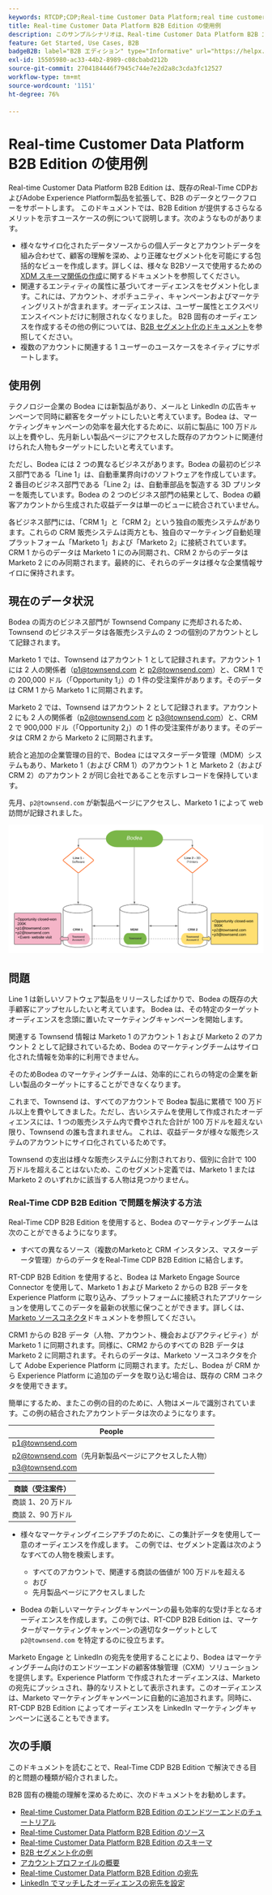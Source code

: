 ```yaml
---
keywords: RTCDP;CDP;Real-time Customer Data Platform;real time customer data platform;real time cdp;cdp;rtcdp
title: Real-time Customer Data Platform B2B Edition の使用例
description: このサンプルシナリオは、Real-time Customer Data Platform B2B エディションの実装の設定例を示しています。
feature: Get Started, Use Cases, B2B
badgeB2B: label="B2B エディション" type="Informative" url="https://helpx.adobe.com/legal/product-descriptions/real-time-customer-data-platform-b2b-edition-prime-and-ultimate-packages.html newtab=true"
exl-id: 15505980-ac33-44b2-8989-c08cbabd212b
source-git-commit: 2704184446f7945c744e7e2d2a8c3cda3fc12527
workflow-type: tm+mt
source-wordcount: '1151'
ht-degree: 76%

---
```


# Real-time Customer Data Platform B2B Edition の使用例

Real-time Customer Data Platform B2B Edition は、既存のReal-Time CDPおよびAdobe Experience Platform製品を拡張して、B2B のデータとワークフローをサポートします。 このドキュメントでは、B2B Edition が提供するさらなるメリットを示すユースケースの例について説明します。次のようなものがあります。

- 様々なサイロ化されたデータソースからの個人データとアカウントデータを組み合わせて、顧客の理解を深め、より正確なセグメント化を可能にする包括的なビューを作成します。詳しくは、様々な B2Bソースで使用するための [XDM スキーマ関係の作成](./schemas/b2b.md)に関するドキュメントを参照してください。
- 関連するエンティティの属性に基づいてオーディエンスをセグメント化します。これには、アカウント、オポチュニティ、キャンペーンおよびマーケティングリストが含まれます。オーディエンスは、ユーザー属性とエクスペリエンスイベントだけに制限されなくなりました。 B2B 固有のオーディエンスを作成するその他の例については、[B2B セグメント化のドキュメント](./segmentation/b2b.md)を参照してください。
- 複数のアカウントに関連する 1 ユーザーのユースケースをネイティブにサポートします。

## 使用例

テクノロジー企業の Bodea には新製品があり、メールと LinkedIn の広告キャンペーンで同時に顧客をターゲットにしたいと考えています。Bodea は、マーケティングキャンペーンの効率を最大化するために、以前に製品に 100 万ドル以上を費やし、先月新しい製品ページにアクセスした既存のアカウントに関連付けられた人物もターゲットにしたいと考えています。

ただし、Bodea には 2 つの異なるビジネスがあります。Bodea の最初のビジネス部門である「Line 1」は、自動車業界向けのソフトウェアを作成しています。2 番目のビジネス部門である「Line 2」は、自動車部品を製造する 3D プリンターを販売しています。Bodea の 2 つのビジネス部門の結果として、Bodea の顧客アカウントから生成された収益データは単一のビューに統合されていません。

各ビジネス部門には、「CRM 1」と「CRM 2」という独自の販売システムがあります。これらの CRM 販売システムは両方とも、独自のマーケティング自動処理プラットフォーム「Marketo 1」および「Marketo 2」に接続されています。CRM 1 からのデータは Marketo 1 にのみ同期され、CRM 2 からのデータは Marketo 2 にのみ同期されます。最終的に、それらのデータは様々な企業情報サイロに保持されます。

## 現在のデータ状況

Bodea の両方のビジネス部門が Townsend Company に売却されるため、Townsend のビジネスデータは各販売システムの 2 つの個別のアカウントとして記録されます。

Marketo 1 では、Townsend はアカウント 1 として記録されます。アカウント 1 には 2 人の関係者（p1@townsend.com と p2@townsend.com）と、CRM 1 での 200,000 ドル（「Opportunity 1」）の 1 件の受注案件があります。そのデータは CRM 1 から Marketo 1 に同期されます。

Marketo 2 では、Townsend はアカウント 2 として記録されます。アカウント 2 にも 2 人の関係者（p2@townsend.com と p3@townsend.com）と、CRM 2 で 900,000 ドル（「Opportunity 2」）の 1 件の受注案件があります。そのデータは CRM 2 から Marketo 2 に同期されます。

統合と追加の企業管理の目的で、Bodea にはマスターデータ管理（MDM）システムもあり、Marketo 1（および CRM 1）のアカウント 1 と Marketo 2（および CRM 2）のアカウント 2 が同じ会社であることを示すレコードを保持しています。

先月、`p2@townsend.com` が新製品ページにアクセスし、Marketo 1 によって web 訪問が記録されました。

![アカウント情報図](./assets/account-info.png)

## 問題

Line 1 は新しいソフトウェア製品をリリースしたばかりで、Bodea の既存の大手顧客にアップセルしたいと考えています。 Bodea は、その特定のターゲットオーディエンスを念頭に置いたマーケティングキャンペーンを開始します。

関連する Townsend 情報は Marketo 1 のアカウント 1 および Marketo 2 のアカウント 2 として記録されているため、Bodea のマーケティングチームはサイロ化された情報を効率的に利用できません。

そのためBodea のマーケティングチームは、効率的にこれらの特定の企業を新しい製品のターゲットにすることができなくなります。

これまで、Townsend は、すべてのアカウントで Bodea 製品に累積で 100 万ドル以上を費やしてきました。ただし、古いシステムを使用して作成されたオーディエンスには、1 つの販売システム内で費やされた合計が 100 万ドルを超えない限り、Townsend の誰も含まれません。 これは、収益データが様々な販売システムのアカウントにサイロ化されているためです。

Townsend の支出は様々な販売システムに分割されており、個別に合計で 100 万ドルを超えることはないため、このセグメント定義では、Marketo 1 またはMarketo 2 のいずれかに該当する人物は見つかりません。

### Real-Time CDP B2B Edition で問題を解決する方法

Real-Time CDP B2B Edition を使用すると、Bodea のマーケティングチームは次のことができるようになります。

- すべての異なるソース（複数のMarketoと CRM インスタンス、マスターデータ管理）からのデータをReal-Time CDP B2B Edition に結合します。

RT-CDP B2B Edition を使用すると、Bodea は Marketo Engage Source Connector を使用して、Marketo 1 および Marketo 2 からの B2B データを Experience Platform に取り込み、プラットフォームに接続されたアプリケーションを使用してこのデータを最新の状態に保つことができます。詳しくは、[Marketo ソースコネクタ](../sources/connectors/adobe-applications/marketo/marketo.md)ドキュメントを参照してください。

CRM1 からの B2B データ（人物、アカウント、機会およびアクティビティ）が Marketo 1 に同期されます。同様に、CRM2 からのすべての B2B データは Marketo 2 に同期されます。それらのデータは、Marketo ソースコネクタを介して Adobe Experience Platform に同期されます。ただし、Bodea が CRM から Experience Platform に追加のデータを取り込む場合は、既存の CRM コネクタを使用できます。

簡単にするため、またこの例の目的のために、人物はメールで識別されています。この例の結合されたアカウントデータは次のようになります。

| People |
|---|
| p1@townsend.com |
| p2@townsend.com（先月新製品ページにアクセスした人物） |
| p3@townsend.com |

| 商談（受注案件） |
|---|
| 商談 1、20 万ドル |
| 商談 2、90 万ドル |

- 様々なマーケティングイニシアチブのために、この集計データを使用して一意のオーディエンスを作成します。 この例では、セグメント定義は次のようなすべての人物を検索します。

   - すべてのアカウントで、関連する商談の価値が 100 万ドルを超える
   - おび
   - 先月製品ページにアクセスしました

- Bodea の新しいマーケティングキャンペーンの最も効率的な受け手となるオーディエンスを作成します。この例では、RT-CDP B2B Edition は、マーケターがマーケティングキャンペーンの適切なターゲットとして `p2@townsend.com` を特定するのに役立ちます。

Marketo Engage と LinkedIn の宛先を使用することにより、Bodea はマーケティングチーム向けのエンドツーエンドの顧客体験管理（CXM）ソリューションを提供します。Experience Platform で作成されたオーディエンスは、Marketo の宛先にプッシュされ、静的なリストとして表示されます。このオーディエンスは、Marketo マーケティングキャンペーンに自動的に追加されます。同時に、RT-CDP B2B Edition によってオーディエンスを LinkedIn マーケティングキャンペーンに送ることもできます。

## 次の手順

このドキュメントを読むことで、Real-Time CDP B2B Edition で解決できる目的と問題の種類が紹介されました。

B2B 固有の機能の理解を深めるために、次のドキュメントをお勧めします。

- [Real-time Customer Data Platform B2B Edition のエンドツーエンドのチュートリアル](./b2b-tutorial.md)
- [Real-time Customer Data Platform B2B Edition のソース](./sources/b2b.md)
- [Real-time Customer Data Platform B2B Edition のスキーマ](./schemas/b2b.md)
- [B2B セグメント化の例](./segmentation/b2b.md)
- [アカウントプロファイルの概要](./accounts/account-profile-overview.md)
- [Real-time Customer Data Platform B2B Edition の宛先](./destinations/b2b.md)
- [LinkedIn でマッチしたオーディエンスの宛先を設定](../destinations/catalog/social/linkedin.md)
